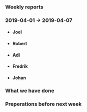 ### Weekly reports
### 2019-04-01 -> 2019-04-07

* #### Joel

* #### Robert

* #### Adi

* #### Fredrik

* #### Johan

### What we have done

### Preperations before next week
